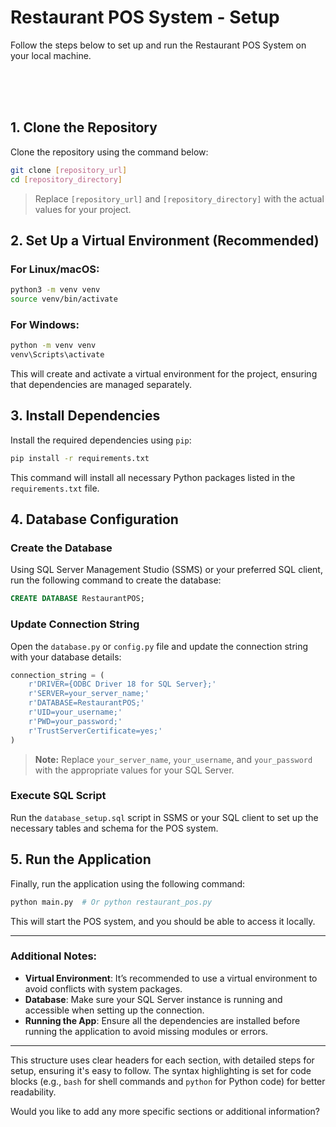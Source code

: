 # Restaurant POS System - Setup

Follow the steps below to set up and run the Restaurant POS System on your local machine.

<br><br><br>
## 1. Clone the Repository

Clone the repository using the command below:

```bash
git clone [repository_url]
cd [repository_directory]
```

> Replace `[repository_url]` and `[repository_directory]` with the actual values for your project.

## 2. Set Up a Virtual Environment (Recommended)

### For Linux/macOS:
```bash
python3 -m venv venv
source venv/bin/activate
```

### For Windows:
```bash
python -m venv venv
venv\Scripts\activate
```

This will create and activate a virtual environment for the project, ensuring that dependencies are managed separately.

## 3. Install Dependencies

Install the required dependencies using `pip`:

```bash
pip install -r requirements.txt
```

This command will install all necessary Python packages listed in the `requirements.txt` file.

## 4. Database Configuration

### Create the Database
Using SQL Server Management Studio (SSMS) or your preferred SQL client, run the following command to create the database:

```sql
CREATE DATABASE RestaurantPOS;
```

### Update Connection String
Open the `database.py` or `config.py` file and update the connection string with your database details:

```python
connection_string = (
    r'DRIVER={ODBC Driver 18 for SQL Server};'
    r'SERVER=your_server_name;'
    r'DATABASE=RestaurantPOS;'
    r'UID=your_username;'
    r'PWD=your_password;'
    r'TrustServerCertificate=yes;'
)
```

> **Note:** Replace `your_server_name`, `your_username`, and `your_password` with the appropriate values for your SQL Server.

### Execute SQL Script
Run the `database_setup.sql` script in SSMS or your SQL client to set up the necessary tables and schema for the POS system.

## 5. Run the Application

Finally, run the application using the following command:

```bash
python main.py  # Or python restaurant_pos.py
```

This will start the POS system, and you should be able to access it locally.

---

### Additional Notes:
- **Virtual Environment**: It’s recommended to use a virtual environment to avoid conflicts with system packages.
- **Database**: Make sure your SQL Server instance is running and accessible when setting up the connection.
- **Running the App**: Ensure all the dependencies are installed before running the application to avoid missing modules or errors.

---

This structure uses clear headers for each section, with detailed steps for setup, ensuring it's easy to follow. The syntax highlighting is set for code blocks (e.g., `bash` for shell commands and `python` for Python code) for better readability. 

Would you like to add any more specific sections or additional information?
